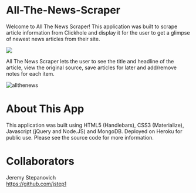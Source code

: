 # All-The-News-Scraper
Welcome to All The News Scraper! This application was built to scrape article information from Clickhole and display it for the user to get a glimpse of newest news articles from their site.

<img src = "images/allthenews.png">

All The News Scraper lets the user to see the title and headline of the article, view the original source, save articles for later and add/remove notes for each item.

![allthenews](images/allthenews.gif)

# About This App
This application was built using HTML5 (Handlebars), CSS3 (Materialize), Javascript (jQuery and Node.JS) and MongoDB. Deployed on Heroku for public use. Please see the source code for more information.

# Collaborators
Jeremy Stepanovich<br>
https://github.com/jstep1